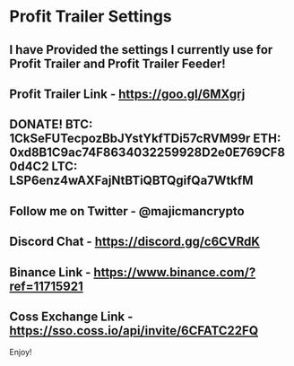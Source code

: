 # Profit Trailer Settings
I have Provided the settings I currently use for Profit Trailer and Profit Trailer Feeder!
-------------------------------------------------------------------
Profit Trailer Link - https://goo.gl/6MXgrj
-------------------------------------------------------------------
DONATE!
BTC: 1CkSeFUTecpozBbJYstYkfTDi57cRVM99r
ETH: 0xd8B1C9ac74F8634032259928D2e0E769CF80d4C2
LTC: LSP6enz4wAXFajNtBTiQBTQgifQa7WtkfM
-------------------------------------------------------------------
Follow me on Twitter - @majicmancrypto
-------------------------------------------------------------------
Discord Chat - https://discord.gg/c6CVRdK
-------------------------------------------------------------------
Binance Link - https://www.binance.com/?ref=11715921
-------------------------------------------------------------------
Coss Exchange Link - https://sso.coss.io/api/invite/6CFATC22FQ
-------------------------------------------------------------------

Enjoy!
